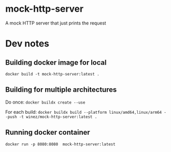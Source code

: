 # mock-http-server
A mock HTTP server that just prints the request


# Dev notes

## Building docker image for local

`docker build -t mock-http-server:latest .`

## Building for multiple architectures

Do once:
`docker buildx create --use`

For each build:
`docker buildx build --platform linux/amd64,linux/arm64 --push -t winez/mock-http-server:latest .`

## Running docker container

`docker run -p 8080:8080  mock-http-server:latest`
